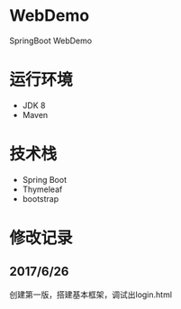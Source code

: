 # WebDemo
SpringBoot WebDemo

# 运行环境
- JDK 8
- Maven

# 技术栈
- Spring Boot
- Thymeleaf
- bootstrap

# 修改记录

## 2017/6/26
创建第一版，搭建基本框架，调试出login.html

